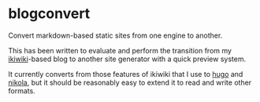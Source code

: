 # blogconvert

Convert markdown-based static sites from one engine to another.

This has been written to evaluate and perform the transition from my
[ikiwiki](https://ikiwiki.info/)-based blog to another site generator with a
quick preview system.

It currently converts from those features of ikiwiki that I use to
[hugo](https://gohugo.io/) and [nikola](https://getnikola.com/), but it should
be reasonably easy to extend it to read and write other formats.
